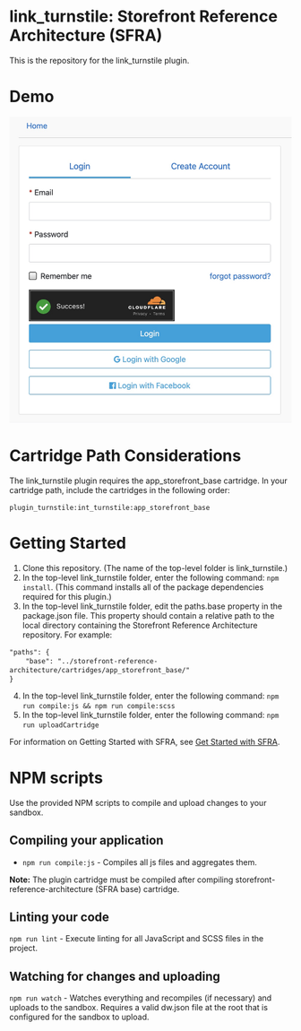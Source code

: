 # link_turnstile: Storefront Reference Architecture (SFRA)

This is the repository for the link_turnstile plugin. 

# Demo
![](docs/login.jpg)

# Cartridge Path Considerations
The link_turnstile plugin requires the app\_storefront\_base cartridge. In your cartridge path, include the cartridges in the following order:

```
plugin_turnstile:int_turnstile:app_storefront_base
```

# Getting Started

1. Clone this repository. (The name of the top-level folder is link_turnstile.)
2. In the top-level link_turnstile folder, enter the following command: `npm install`. (This command installs all of the package dependencies required for this plugin.)
3. In the top-level link_turnstile folder, edit the paths.base property in the package.json file. This property should contain a relative path to the local directory containing the Storefront Reference Architecture repository. For example:
```
"paths": {
    "base": "../storefront-reference-architecture/cartridges/app_storefront_base/"
}
```
4. In the top-level link_turnstile folder, enter the following command: `npm run compile:js && npm run compile:scss`
5. In the top-level link_turnstile folder, enter the following command: `npm run uploadCartridge`

For information on Getting Started with SFRA, see [Get Started with SFRA](https://documentation.b2c.commercecloud.salesforce.com/DOC1/index.jsp?topic=%2Fcom.demandware.dochelp%2Fcontent%2Fb2c_commerce%2Ftopics%2Fsfra%2Fb2c_sfra_setup.html).

# NPM scripts
Use the provided NPM scripts to compile and upload changes to your sandbox.

## Compiling your application

* `npm run compile:js` - Compiles all js files and aggregates them.

**Note:** The plugin cartridge must be compiled after compiling storefront-reference-architecture (SFRA base) cartridge.

## Linting your code

`npm run lint` - Execute linting for all JavaScript and SCSS files in the project.

## Watching for changes and uploading

`npm run watch` - Watches everything and recompiles (if necessary) and uploads to the sandbox. Requires a valid dw.json file at the root that is configured for the sandbox to upload.
